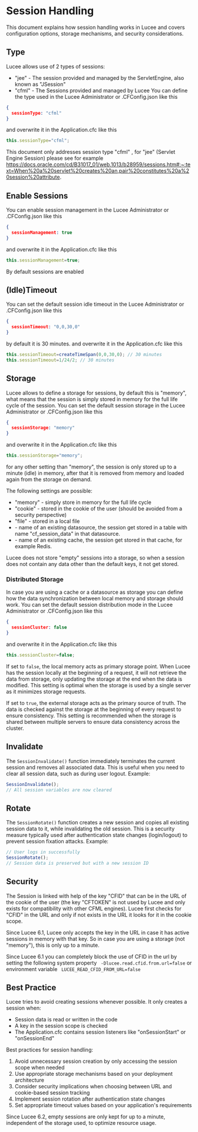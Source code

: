 <!--
{
  "title": "Session Handling in Lucee",
  "id": "session-handling",
  "related": [
    "application-cfc",
    "request-handling",
    "caching"
  ],
  "categories": [
    "server",
    "state-management",
    "configuration"
  ],
  "description": "Comprehensive guide on session handling and configuration in Lucee, including session types, storage options, and security considerations.",
  "keywords": [
    "Session Management",
    "CFML Sessions",
    "JEE Sessions",
    "Session Storage",
    "Session Security",
    "Session Timeout",
    "Session Clustering",
    "State Management"
  ]
}
-->

# Session Handling

This document explains how session handling works in Lucee and covers configuration options, storage mechanisms, and security considerations.

## Type
Lucee allows use of 2 types of sessions:
-  "jee" - The session provided and managed by the ServletEngine, also known as "JSession"
- "cfml" - The Sessions provided and managed by Lucee
You can define the type used in the Lucee Administrator or .CFConfig.json like this
```json
{
  sessionType: "cfml"
}
```
 and overwrite it in the Application.cfc like this
```javascript
this.sessionType="cfml";
```

This document only addresses session type "cfml" , for "jee" (Servlet Engine Session) please see for example
https://docs.oracle.com/cd/B31017_01/web.1013/b28959/sessions.htm#:~:text=When%20a%20servlet%20creates%20an,pair%20constitutes%20a%20session%20attribute.

## Enable Sessions

You can enable session management in the Lucee Administrator or .CFConfig.json like this
```json
{
  sessionManagement: true
}
```

 and overwrite it in the Application.cfc like this
```javascript
this.sessionManagement=true;
```
By default sessions are enabled

## (Idle)Timeout
You can set the default session idle timeout in the Lucee Administrator or .CFConfig.json like this
```json
{
  sessionTimeout: "0,0,30,0"
}
```

 by default it is 30 minutes.
 and overwrite it in the Application.cfc like this
```javascript
this.sessionTimeout=createTimeSpan(0,0,30,0); // 30 minutes
this.sessionTimeout=1/24/2; // 30 minutes
```

## Storage
Lucee allows to define a storage for sessions, by default this is "memory", what means that the session is simply stored in memory for the full life cycle of the session.
You can set the default session storage in the Lucee Administrator or .CFConfig.json like this
```json
{
  sessionStorage: "memory"
}
```
 and overwrite it in the Application.cfc like this
```javascript
this.sessionStorage="memory";
```

for any other setting than "memory", the session is only stored up to a minute (idle) in memory, after that it is removed from memory and loaded again from the storage on demand.

The following settings are possible:
- "memory" - simply store in memory for the full life cycle
- "cookie" - stored in the cookie of the user (should be avoided from a security perspective)
- "file" - stored in a local file 
- <datasource-name> - name of an existing datasource, the session get stored in a table with name "cf_session_data" in that datasource.
- <cache-name> - name of an existing cache, the session get stored in that cache, for example Redis.

Lucee does not store "empty" sessions into a storage, so when a session does not contain any data other than the default keys, it not get stored.

### Distributed Storage
In case you are using a cache or a datasource as storage you can define how the data synchronization between local memory and storage should work.
You can set the default session distribution mode in the Lucee Administrator or .CFConfig.json like this
```json
{
  sessionCluster: false
}
```
 and overwrite it in the Application.cfc like this
```javascript
this.sessionCluster=false;
```
If set to `false`, the local memory acts as primary storage point. When Lucee has the session locally at the beginning of a request, it will not retrieve the data from storage, only updating the storage at the end when the data is modified. This setting is optimal when the storage is used by a single server as it minimizes storage requests.

If set to `true`, the external storage acts as the primary source of truth. The data is checked against the storage at the beginning of every request to ensure consistency. This setting is recommended when the storage is shared between multiple servers to ensure data consistency across the cluster.

## Invalidate
The `SessionInvalidate()` function immediately terminates the current session and removes all associated data. This is useful when you need to clear all session data, such as during user logout. Example:

```javascript
SessionInvalidate();
// All session variables are now cleared
```

## Rotate
The `SessionRotate()` function creates a new session and copies all existing session data to it, while invalidating the old session. This is a security measure typically used after authentication state changes (login/logout) to prevent session fixation attacks. Example:

```javascript
// User logs in successfully
SessionRotate();
// Session data is preserved but with a new session ID
```

## Security
The Session is linked with help of the key "CFID" that can be in the URL of the cookie of the user (the key "CFTOKEN" is not used by Lucee and only exists for compatibility with other CFML engines). 
Lucee first checks for "CFID" in the URL and only if not exists in the URL it looks for it in the cookie scope.

Since Lucee 6.1, Lucee only accepts the key in the URL in case it has active sessions in memory with that key.
So in case you are using a storage (not "memory"), this is only up to a minute.

Since Lucee 6.1 you can completely block the use of CFID in the url by setting the following system property
``` -Dlucee.read.cfid.from.url=false```
or environment variable
``` LUCEE_READ_CFID_FROM_URL=false```



## Best Practice
Lucee tries to avoid creating sessions whenever possible. It only creates a session when:
- Session data is read or written in the code
- A key in the session scope is checked
- The Application.cfc contains session listeners like "onSessionStart" or "onSessionEnd"

Best practices for session handling:
1. Avoid unnecessary session creation by only accessing the session scope when needed
2. Use appropriate storage mechanisms based on your deployment architecture
3. Consider security implications when choosing between URL and cookie-based session tracking
4. Implement session rotation after authentication state changes
5. Set appropriate timeout values based on your application's requirements

Since Lucee 6.2, empty sessions are only kept for up to a minute, independent of the storage used, to optimize resource usage.
